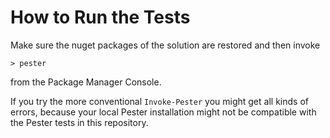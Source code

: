 How to Run the Tests
====================

Make sure the nuget packages of the solution are restored and then invoke

    > pester
    
from the Package Manager Console.

If you try the more conventional `Invoke-Pester` you might get all kinds of errors, because your local Pester installation might not be compatible with the Pester tests in this repository.
